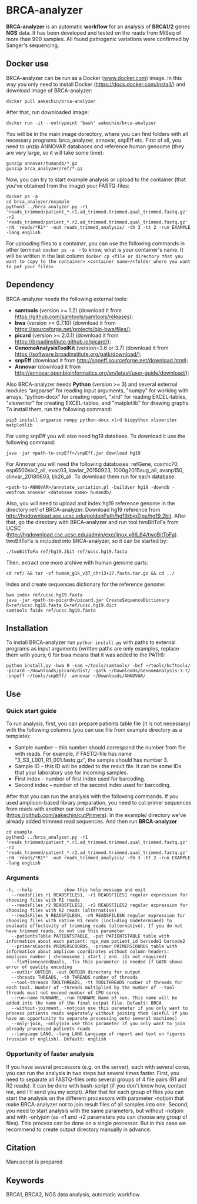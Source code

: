 # BRCA-analyzer
**BRCA-analyzer** is an automatic **workflow** for an analysis of **BRCA1/2** genes **NGS** data. It has been developed and tested on the reads from MiSeq of more than 900 samples. All found pathogenic variations were confirmed by Sanger's sequencing.
## Docker use
BRCA-analyzer can be run as a Docker (www.docker.com) image. In this way you only need to install Docker (https://docs.docker.com/install/) and download image of BRCA-analyzer:
```
docker pull aakechin/brca-analyzer

```
After that, run downloaded image:
```
docker run -it --entrypoint 'bash' aakechin/brca-analyzer
```
You will be in the main image dorectory, where you can find folders with all necessary programs: brca_analyzer, annovar, snpEff etc. First of all, you need to unzip ANNOVAR databases and reference human genoome (they are very large, so it will take some time):
```
gunzip annovar/humandb/*.gz
gunzip brca_analyzer/ref/*.gz
```
Now, you can try to start example analysis or upload to the container (that you've obtained from the image) your FASTQ-files:
```
docker ps -a
cd brca_analyzer/example 
python3 ../brca_analyzer.py -r1 'reads_trimmed/patient_*.r1.ad_trimmed.trimmed.qual_trimmed.fastq.gz' -r2 'reads_trimmed/patient_*.r2.ad_trimmed.trimmed.qual_trimmed.fastq.gz' -rN 'reads/*R1*' -out reads_trimmed_analysis/ -th 3 -tt 2 -run EXAMPLE -lang english
```
For uploading files to a container, you can use the following commands in other terminal:
`docker ps -a ` - to know, what is your container's name. It will be written in the last column
`docker cp <file or directory that you want to copy to the container> <container name>/<folder where you want to put your files>`

## Dependency
BRCA-analyzer needs the following external tools:
* **samtools** (version >= 1.2) (download it from https://github.com/samtools/samtools/releases);
* **bwa** (version >= 0.7.10) (download it from https://sourceforge.net/projects/bio-bwa/files/);
* **picard** (version >= 2.0.1) (download it from https://broadinstitute.github.io/picard/);
* **GenomeAnalysisToolKit** (version=3.6 or 3.7) (download it from https://software.broadinstitute.org/gatk/download/);
* **snpEff** (download it from http://snpeff.sourceforge.net/download.html);
* **Annovar** (download it from http://annovar.openbioinformatics.org/en/latest/user-guide/download/);

Also BRCA-analyzer needs **Python** (version >= 3) and several external modules “argparse” for reading input arguments, "numpy" for working with arrays, "python-docx" for creating report, "xlrd" for reading EXCEL-tables, "xlsxwriter" for creating EXCEL-tables, and "matplotlib" for drawing graphs. To install them, run the following command:
```
pip3 install argparse numpy python-docx xlrd biopython xlsxwriter matplotlib
```
 For using snpEff you will also need hg19 database. To download it use the following command:
```
java -jar <path-to-snpEff>/snpEff.jar download hg19
```
For Annovar you will need the following databases: refGene, cosmic70, esp6500siv2_all, exac03, kaviar_20150923, 1000g2015aug_all, avsnp150, clinvar_20180603, ljb26_all. To download them run for each database: 
```
<path-to-ANNOVAR>/annotate_variation.pl -buildver hg19 -downdb -webfrom annovar <database name> humandb/
```
Also, you will need to upload and index hg19 reference genome in the directory ref/ of BRCA-analyzer. Download hg19 reference from http://hgdownload.soe.ucsc.edu/goldenPath/hg19/bigZips/hg19.2bit. After that, go the directory with BRCA-analyzer and run tool twoBitToFa from UCSC (http://hgdownload.cse.ucsc.edu/admin/exe/linux.x86_64/twoBitToFa). twoBitToFa is included into BRCA-analyzer, so it can be started by:
``` 
./twoBitToFa ref/hg19.2bit ref/ucsc.hg19.fasta 
```
Then, extract one more archive with human genome parts:
```
cd ref/ && tar -xf human_g1k_v37_chr13+17.fasta.tar.gz && cd ../
```
Index and create sequences dictionary for the reference genome:
``` 
bwa index ref/ucsc.hg19.fasta
java -jar <path-to-picard>/picard.jar CreateSequenceDictionary R=ref/ucsc.hg19.fasta O=ref/ucsc.hg19.dict
samtools faidx ref/ucsc.hg19.fasta
```
## Installation
To install BRCA-analyzer run `python install.py` with paths to external programs as input arguments (written paths are only examples, replace them with yours; 0 for bwa means that it was added to the PATH):
```
python install.py -bwa 0 -sam ~/tools/samtools/ -bcf ~/tools/bcftools/ -picard ~/Downloads/picard/dist/ -gatk ~/Downloads/GenomeAnalysis-3.7/ -snpeff ~/tools/snpEff/ -annovar ~/Downloads/ANNOVAR/
```
## Use
### Quick start guide
To run analysis, first, you can prepare patients table file (it is not necessary) with the following columns (you can use file from example directory as a template):
* Sample number – this number should correspond the number from file with reads. For example, if FASTQ-file has name “3_S3_L001_R1_001.fastq.gz”, the sample should has number 3.
* Sample ID – this ID will be added to the result file. It can be some IDs that your laboratory use for incoming samples.
* First index – number of first index used for barcoding.
* Second index – number of the second index used for barcoding.

After that you can run the analysis with the following commands. If you used amplicon-based library preparation, you need to cut primer sequences from reads with another our tool cutPrimers (https://github.com/aakechin/cutPrimers). In the example/ directory we've already added trimmed read sequences. And then run **BRCA-analyzer**
```
cd example 
python3 ../brca_analyzer.py -r1 'reads_trimmed/patient_*.r1.ad_trimmed.trimmed.qual_trimmed.fastq.gz' -r2 'reads_trimmed/patient_*.r2.ad_trimmed.trimmed.qual_trimmed.fastq.gz' -rN 'reads/*R1*' -out reads_trimmed_analysis/ -th 3 -tt 2 -run EXAMPLE -lang english
```
### Arguments
```
-h, --help            show this help message and exit
  --readsFiles_r1 READSFILES1, -r1 READSFILES1 regular expression for choosing files with R1 reads
  --readsFiles_r2 READSFILES2, -r2 READSFILES2 regular expression for choosing files with R2 reads (alternative)
  --readsFiles_N READSFILESN, -rN READSFILESN regular expression for choosing files with native R1 reads (including Undetermined) to evaluate effectivity of trimming reads (alternative). If you do not have trimmed reads, do not use this parameter
  --patientsTable PATIENTSTABLE, -pat PATIENTSTABLE table with information about each patient: ngs_num patient_id barcode1 barcode2
  --primersCoords PRIMERSCOORDS, -primer PRIMERSCOORDS table with information about amplicon coordinates without column headers: amplicon_number | chromosome | start | end. (Is not required)
  --fixMisencodedQuals, -fix this parameter is needed if GATK shows error of quality encoding
  --outDir OUTDIR, -out OUTDIR directory for output
  --threads THREADS, -th THREADS number of threads
  --tool-threads TOOLTHREADS, -tt TOOLTHREADS number of threads for each tool. Number of –threads multiplied by the number of --tool-threads must not exceed number of CPU cores
  --run-name RUNNAME, -run RUNNAME Name of run. This name will be added into the name of the final output file. Default: BRCA
  --without-joinment, -notjoin use this parameter if you only want to process patients reads separately without joining them (useful if you have an opportunity to separate processing onto several machines)
  --only-join, -onlyjoin use this parameter if you only want to join already processed patients reads
  --language LANG, -lang LANG Language of report and text on figures (russian or english). Default: english
```
### Opportunity of faster analysis
If you have several processors (e.g. on the server), each with several cores, you can run the analysis in two steps but several times faster. First, you need to separate all FASTQ-files onto several groups of 4 file pairs (R1 and R2 reads). It can be done with bash-script (if you don't know how, contact me, and I'll send you my script). After that for each group of files you can start the analysis on the different processors with parameter -notjoin that make BRCA-analyzer not to join result files of all samples into one. Second, you need to start analysis with the same parameters, but without -notjoin and with -onlyjoin (as -r1 and -r2 parameters you can choose any group of files). This process can be done on a single processor. But in this case we recommend to create output directory manually in advance.
## Citation
Manuscript is prepared
## Keywords
BRCA1, BRCA2, NGS data analysis, automatic workflow
